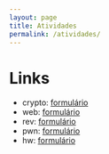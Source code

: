 ```yaml
---
layout: page
title: Atividades
permalink: /atividades/
---
```


# Links

* crypto: [formulário](https://forms.gle/zcwXqQTPtzsvhHca9)
* web: [formulário](https://forms.gle/tDAquyD9JNzJ1dpd6)
* rev: [formulário](https://forms.gle/Vtb3Unz8w1xqahqEA)
* pwn: [formulário](https://forms.gle/Ap6ebmAxFncN5MfH6)
* hw: [formulário](https://forms.gle/sUrqzXAjfUGfXctw6)

